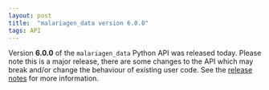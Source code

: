 ```yaml
---
layout: post
title:  "malariagen_data version 6.0.0"
tags: API
---
```


Version <strong>6.0.0</strong> of the `malariagen_data` Python API was
released today. Please note this is a major release, there are some
changes to the API which may break and/or change the behaviour of
existing user code. See the [release
notes](https://github.com/malariagen/malariagen-data-python/releases/tag/v6.0.0)
for more information.
